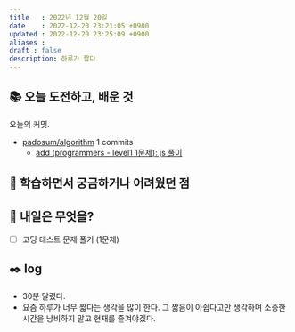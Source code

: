 ```yaml
---
title   : 2022년 12월 20일 
date    : 2022-12-20 23:21:05 +0900
updated : 2022-12-20 23:25:09 +0900
aliases : 
draft : false
description: 하루가 짧다
---
```

## 📚 오늘 도전하고, 배운 것

<!-- commit -->
오늘의 커밋.
- [padosum/algorithm](https://github.com/padosum/algorithm) 1 commits
  - [add (programmers - level1 1문제): js 풀이](https://github.com/padosum/algorithm/commit/b71103c3f33151be46c2419d6971176ec81e1e4f)
<!-- commitstop -->

## 🤔 학습하면서 궁금하거나 어려웠던 점

## 🌅 내일은 무엇을?
- [ ] 코딩 테스트 문제 풀기 (1문제)

## ✒️ log
- 30분 달렸다.
- 요즘 하루가 너무 짧다는 생각을 많이 한다. 그 짧음이 아쉽다고만 생각하며 소중한 시간을 낭비하지 말고 현재를 즐겨야겠다.
